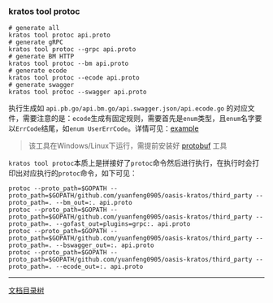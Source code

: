 ### kratos tool protoc

```shell
# generate all
kratos tool protoc api.proto
# generate gRPC
kratos tool protoc --grpc api.proto
# generate BM HTTP
kratos tool protoc --bm api.proto
# generate ecode
kratos tool protoc --ecode api.proto
# generate swagger
kratos tool protoc --swagger api.proto
```

执行生成如 `api.pb.go/api.bm.go/api.swagger.json/api.ecode.go` 的对应文件，需要注意的是：`ecode`生成有固定规则，需要首先是`enum`类型，且`enum`名字要以`ErrCode`结尾，如`enum UserErrCode`。详情可见：[example](https://github.com/yuanfeng0905/oasis-kratos/tree/master/example/protobuf)

> 该工具在Windows/Linux下运行，需提前安装好 [protobuf](https://github.com/google/protobuf) 工具

`kratos tool protoc`本质上是拼接好了`protoc`命令然后进行执行，在执行时会打印出对应执行的`protoc`命令，如下可见：

```shell
protoc --proto_path=$GOPATH --proto_path=$GOPATH/github.com/yuanfeng0905/oasis-kratos/third_party --proto_path=. --bm_out=:. api.proto
protoc --proto_path=$GOPATH --proto_path=$GOPATH/github.com/yuanfeng0905/oasis-kratos/third_party --proto_path=. --gofast_out=plugins=grpc:. api.proto
protoc --proto_path=$GOPATH --proto_path=$GOPATH/github.com/yuanfeng0905/oasis-kratos/third_party --proto_path=. --bswagger_out=:. api.proto
protoc --proto_path=$GOPATH --proto_path=$GOPATH/github.com/yuanfeng0905/oasis-kratos/third_party --proto_path=. --ecode_out=:. api.proto
```

-------------

[文档目录树](summary.md)
